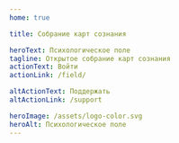 ```yaml
---
home: true

title: Собрание карт сознания

heroText: Психологическое поле
tagline: Открытое собрание карт сознания
actionText: Войти
actionLink: /field/

altActionText: Поддержать
altActionLink: /support

heroImage: /assets/logo-color.svg
heroAlt: Психологическое поле
---
```

